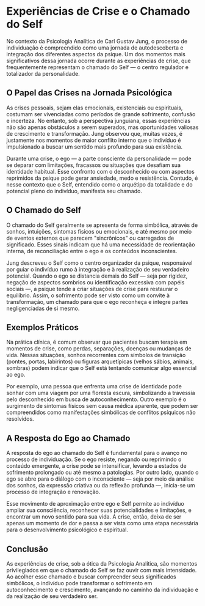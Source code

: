 # Experiências de Crise e o Chamado do Self

No contexto da Psicologia Analítica de Carl Gustav Jung, o processo de individuação é compreendido como uma jornada de autodescoberta e integração dos diferentes aspectos da psique. Um dos momentos mais significativos dessa jornada ocorre durante as experiências de crise, que frequentemente representam o chamado do Self — o centro regulador e totalizador da personalidade.

## O Papel das Crises na Jornada Psicológica

As crises pessoais, sejam elas emocionais, existenciais ou espirituais, costumam ser vivenciadas como períodos de grande sofrimento, confusão e incerteza. No entanto, sob a perspectiva junguiana, essas experiências não são apenas obstáculos a serem superados, mas oportunidades valiosas de crescimento e transformação. Jung observou que, muitas vezes, é justamente nos momentos de maior conflito interno que o indivíduo é impulsionado a buscar um sentido mais profundo para sua existência.

Durante uma crise, o ego — a parte consciente da personalidade — pode se deparar com limitações, fracassos ou situações que desafiam sua identidade habitual. Esse confronto com o desconhecido ou com aspectos reprimidos da psique pode gerar ansiedade, medo e resistência. Contudo, é nesse contexto que o Self, entendido como o arquétipo da totalidade e do potencial pleno do indivíduo, manifesta seu chamado.

## O Chamado do Self

O chamado do Self geralmente se apresenta de forma simbólica, através de sonhos, intuições, sintomas físicos ou emocionais, e até mesmo por meio de eventos externos que parecem "sincrônicos" ou carregados de significado. Esses sinais indicam que há uma necessidade de reorientação interna, de reconciliação entre o ego e os conteúdos inconscientes.

Jung descreveu o Self como o centro organizador da psique, responsável por guiar o indivíduo rumo à integração e à realização de seu verdadeiro potencial. Quando o ego se distancia demais do Self — seja por rigidez, negação de aspectos sombrios ou identificação excessiva com papéis sociais —, a psique tende a criar situações de crise para restaurar o equilíbrio. Assim, o sofrimento pode ser visto como um convite à transformação, um chamado para que o ego reconheça e integre partes negligenciadas de si mesmo.

## Exemplos Práticos

Na prática clínica, é comum observar que pacientes buscam terapia em momentos de crise, como perdas, separações, doenças ou mudanças de vida. Nessas situações, sonhos recorrentes com símbolos de transição (pontes, portas, labirintos) ou figuras arquetípicas (velhos sábios, animais, sombras) podem indicar que o Self está tentando comunicar algo essencial ao ego.

Por exemplo, uma pessoa que enfrenta uma crise de identidade pode sonhar com uma viagem por uma floresta escura, simbolizando a travessia pelo desconhecido em busca de autoconhecimento. Outro exemplo é o surgimento de sintomas físicos sem causa médica aparente, que podem ser compreendidos como manifestações simbólicas de conflitos psíquicos não resolvidos.

## A Resposta do Ego ao Chamado

A resposta do ego ao chamado do Self é fundamental para o avanço no processo de individuação. Se o ego resiste, negando ou reprimindo o conteúdo emergente, a crise pode se intensificar, levando a estados de sofrimento prolongado ou até mesmo a patologias. Por outro lado, quando o ego se abre para o diálogo com o inconsciente — seja por meio da análise dos sonhos, da expressão criativa ou da reflexão profunda —, inicia-se um processo de integração e renovação.

Esse movimento de aproximação entre ego e Self permite ao indivíduo ampliar sua consciência, reconhecer suas potencialidades e limitações, e encontrar um novo sentido para sua vida. A crise, então, deixa de ser apenas um momento de dor e passa a ser vista como uma etapa necessária para o desenvolvimento psicológico e espiritual.

## Conclusão

As experiências de crise, sob a ótica da Psicologia Analítica, são momentos privilegiados em que o chamado do Self se faz ouvir com mais intensidade. Ao acolher esse chamado e buscar compreender seus significados simbólicos, o indivíduo pode transformar o sofrimento em autoconhecimento e crescimento, avançando no caminho da individuação e da realização de seu verdadeiro ser.